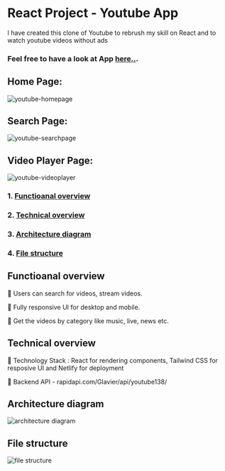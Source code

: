 # React Project - Youtube App

I have created this clone of Youtube to rebrush my skill on React and to watch youtube videos without ads
### Feel free to have a look at App [here..](https://react-project-youtube.netlify.app/).
## Home Page:
![youtube-homepage](https://user-images.githubusercontent.com/36602276/208832645-7a246ee6-7430-479c-9668-00419a6d1e74.png)

## Search Page:
![youtube-searchpage](https://user-images.githubusercontent.com/36602276/208832896-281d784a-fa1a-4415-bfbc-e8cbc8d57a63.png)

## Video Player Page:
![youtube-videoplayer](https://user-images.githubusercontent.com/36602276/208832972-f295ec1b-6d83-4b00-8d63-f9e861597139.png)

### 1. [Functioanal overview](#functioal-overview) 
### 2. [Technical overview](#technical-overview)
### 3. [Architecture diagram](#architecture-diagram)
### 4. [File structure](#file-structure)

## Functioanal overview
  🔹 Users can search for videos, stream videos.
  
  🔹 Fully responsive UI for desktop and mobile.
  
  🔹 Get the videos by category like music, live, news etc.

## Technical overview
  🔹 Technology Stack : React for rendering components, Tailwind CSS for resposive UI and Netlify for deployment
  
  🔹 Backend API - rapidapi.com/Glavier/api/youtube138/

## Architecture diagram
![architecture diagram](https://user-images.githubusercontent.com/36602276/208835593-26f28b6b-2dc6-4741-8c33-3487edd5d264.png)

## File structure
![file structure](https://user-images.githubusercontent.com/36602276/208835648-408fa3f1-912c-4e19-a40d-e55917068464.png)
